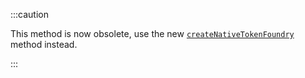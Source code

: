 :::caution

This method is now obsolete, use the new [`createNativeTokenFoundry`](../../../how-tos/core-contracts/token/create-native-token.md) method instead.

:::